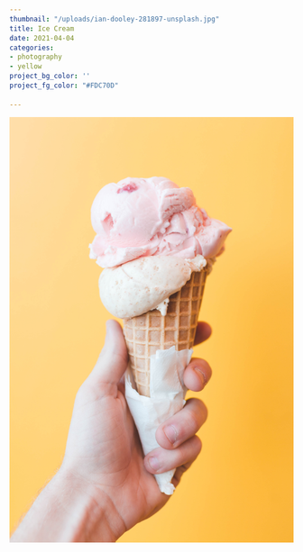 ```yaml
---
thumbnail: "/uploads/ian-dooley-281897-unsplash.jpg"
title: Ice Cream
date: 2021-04-04
categories:
- photography
- yellow
project_bg_color: ''
project_fg_color: "#FDC70D"

---
```

![](/uploads/ian-dooley-281897-unsplash.jpg)